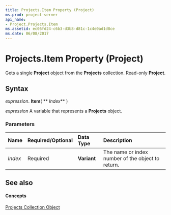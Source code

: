 ```yaml
---
title: Projects.Item Property (Project)
ms.prod: project-server
api_name:
- Project.Projects.Item
ms.assetid: ec05fd24-c6b3-d3b8-d81c-1c4e0ad1d8ce
ms.date: 06/08/2017
---
```



# Projects.Item Property (Project)

Gets a single  **Project** object from the **Projects** collection. Read-only **Project**.


## Syntax

 _expression_. **Item**( ** _Index_** )

 _expression_ A variable that represents a **Projects** object.


### Parameters



|**Name**|**Required/Optional**|**Data Type**|**Description**|
|:-----|:-----|:-----|:-----|
| _Index_|Required|**Variant**|The name or index number of the object to return.|

## See also


#### Concepts


[Projects Collection Object](Project.projects.md)
